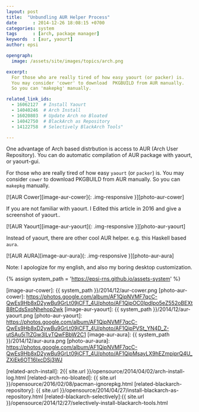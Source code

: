 ```yaml
---
layout: post
title:  "Unbundling AUR Helper Process"
date      : 2014-12-26 18:08:15 +0700
categories: system
tags      : [arch, package manager]
keywords  : [aur, yaourt]
author: epsi

opengraph:
  image: /assets/site/images/topics/arch.png

excerpt:
  For those who are really tired of how easy yaourt (or packer) is. 
  You may consider 'cower' to download  PKGBUILD from AUR manually. 
  So you can 'makepkg' manually.

related_link_ids: 
  - 16062127  # Install Yaourt
  - 14040246  # Arch Install
  - 16020803  # Update Arch no Bloated  
  - 14042750  # BlackArch as Repository
  - 14122758  # Selectively BlackArch Tools"  

---
```


One advantage of Arch based distrbution is access to AUR (Arch User Repository).
You can do automatic compilation of AUR package with yaourt, or yaourt-gui.

For those who are really tired of how easy <code>yaourt</code> (or <code>packer</code>) is. 
You may consider <code>cower</code> to download  PKGBUILD from AUR manually. 
So you can <code>makepkg</code> manually.

[![AUR Cower][image-aur-cower]{: .img-responsive }][photo-aur-cower]

If you are not familiar with yaourt. 
I Edited this article in 2016 and give a screenshot of yaourt..

[![AUR Yaourt][image-aur-yaourt]{: .img-responsive }][photo-aur-yaourt]

Instead of yaourt, there are other cool AUR helper.
e.g. this Haskell based <code>aura</code>.

[![AUR AURA][image-aur-aura]{: .img-responsive }][photo-aur-aura]

Note: I apologize for my english,
and also my boring desktop customization.

[//]: <> ( -- -- -- links below -- -- -- )

{% assign system_path = 'https://epsi-rns.github.io/assets-system' %}


[image-aur-cower]:      {{ system_path }}/2014/12/aur-cower.png
[photo-aur-cower]:      https://photos.google.com/album/AF1QipNVMF7qcC-QwEs9Hb8xD2ywBu9GrLt09jCFT_4U/photo/AF1QipOC0IpdIpo5eZ552oBEXtB8tCdsSxoNhehop2wk
[image-aur-yaourt]:     {{ system_path }}/2014/12/aur-yaourt.png
[photo-aur-yaourt]:     https://photos.google.com/album/AF1QipNVMF7qcC-QwEs9Hb8xD2ywBu9GrLt09jCFT_4U/photo/AF1QipPVSt_YN4D_Z-utSAu5iTtZGw3lLyTQwFBbW2C1
[image-aur-aura]:       {{ system_path }}/2014/12/aur-aura.png
[photo-aur-aura]:       https://photos.google.com/album/AF1QipNVMF7qcC-QwEs9Hb8xD2ywBu9GrLt09jCFT_4U/photo/AF1QipMsayLX9hEZmpiprQ4U_ZXiEk6OT16IxcDSj3WJ

[related-arch-install]:        2{{ site.url }}/opensource/2014/04/02/arch-install-log.html
[related-arch-no-bloated]:      {{ site.url }}/opensource/2016/02/08/pacman-ignorepkg.html
[related-blackarch-repository]: {{ site.url }}/opensource/2014/04/27/install-blackarch-as-repository.html
[related-blackarch-selectively]:{{ site.url }}/opensource/2014/12/27/selectively-install-blackarch-tools.html
